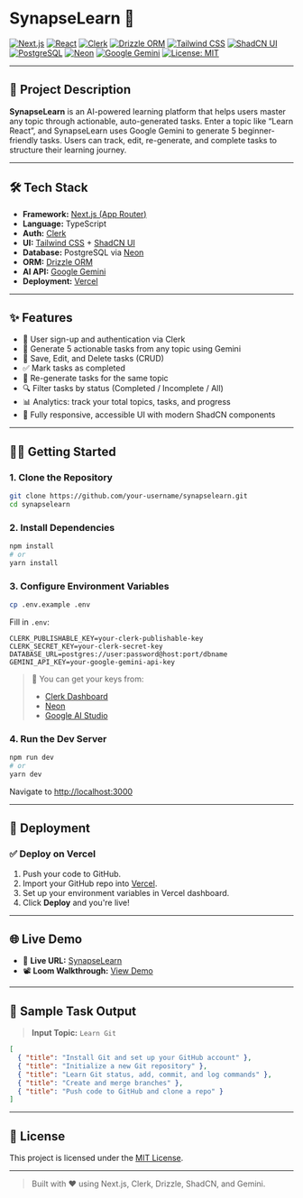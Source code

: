 # SynapseLearn 🧠

[![Next.js](https://img.shields.io/badge/Next.js-15-blue?logo=nextdotjs)](https://nextjs.org/)
[![React](https://img.shields.io/badge/React-18-61DAFB?logo=react)](https://react.dev/)
[![Clerk](https://img.shields.io/badge/Auth-Clerk-orange?logo=clerk)](https://clerk.com/)
[![Drizzle ORM](https://img.shields.io/badge/ORM-Drizzle-4B3265?logo=drizzle)](https://orm.drizzle.team/)
[![Tailwind CSS](https://img.shields.io/badge/UI-Tailwind-38BDF8?logo=tailwindcss)](https://tailwindcss.com/)
[![ShadCN UI](https://img.shields.io/badge/UI-ShadCN-18181B)](https://ui.shadcn.com/)
[![PostgreSQL](https://img.shields.io/badge/DB-PostgreSQL-336791?logo=postgresql)](https://www.postgresql.org/)
[![Neon](https://img.shields.io/badge/Cloud-Neon-00E599?logo=neon)](https://neon.tech/)
[![Google Gemini](https://img.shields.io/badge/AI-Gemini-4285F4?logo=google)](https://aistudio.google.com/app/apikey)
[![License: MIT](https://img.shields.io/badge/License-MIT-green.svg)](LICENSE)

---

## 🚀 Project Description

**SynapseLearn** is an AI-powered learning platform that helps users master any topic through actionable, auto-generated tasks. Enter a topic like “Learn React”, and SynapseLearn uses Google Gemini to generate 5 beginner-friendly tasks. Users can track, edit, re-generate, and complete tasks to structure their learning journey.

---

## 🛠️ Tech Stack

- **Framework:** [Next.js (App Router)](https://nextjs.org/)
- **Language:** TypeScript
- **Auth:** [Clerk](https://clerk.com/)
- **UI:** [Tailwind CSS](https://tailwindcss.com/) + [ShadCN UI](https://ui.shadcn.com/)
- **Database:** PostgreSQL via [Neon](https://neon.tech/)
- **ORM:** [Drizzle ORM](https://orm.drizzle.team/)
- **AI API:** [Google Gemini](https://aistudio.google.com/app/apikey)
- **Deployment:** [Vercel](https://vercel.com/)

---

## ✨ Features

- 🔐 User sign-up and authentication via Clerk
- 🤖 Generate 5 actionable tasks from any topic using Gemini
- 💾 Save, Edit, and Delete tasks (CRUD)
- ✅ Mark tasks as completed
- 🔄 Re-generate tasks for the same topic
- 🔍 Filter tasks by status (Completed / Incomplete / All)
- 📊 Analytics: track your total topics, tasks, and progress
- 📱 Fully responsive, accessible UI with modern ShadCN components

---

## 🧑‍💻 Getting Started

### 1. Clone the Repository

```bash
git clone https://github.com/your-username/synapselearn.git
cd synapselearn
````

### 2. Install Dependencies

```bash
npm install
# or
yarn install
```

### 3. Configure Environment Variables

```bash
cp .env.example .env
```

Fill in `.env`:

```env
CLERK_PUBLISHABLE_KEY=your-clerk-publishable-key
CLERK_SECRET_KEY=your-clerk-secret-key
DATABASE_URL=postgres://user:password@host:port/dbname
GEMINI_API_KEY=your-google-gemini-api-key
```

> 🔐 You can get your keys from:
>
> * [Clerk Dashboard](https://dashboard.clerk.com/)
> * [Neon](https://neon.tech/)
> * [Google AI Studio](https://aistudio.google.com/app/apikey)

### 4. Run the Dev Server

```bash
npm run dev
# or
yarn dev
```

Navigate to [http://localhost:3000](http://localhost:3000)

---

## 🚀 Deployment

### ✅ Deploy on Vercel

1. Push your code to GitHub.
2. Import your GitHub repo into [Vercel](https://vercel.com/new).
3. Set up your environment variables in Vercel dashboard.
4. Click **Deploy** and you're live!

---

## 🌐 Live Demo

* 🔗 **Live URL:** [SynapseLearn](https://synapse-learn.vercel.app/)
* 📽️ **Loom Walkthrough:** [View Demo](https://loom.com/share/your-demo-video)

---

## 🧪 Sample Task Output

> **Input Topic:** `Learn Git`

```json
[
  { "title": "Install Git and set up your GitHub account" },
  { "title": "Initialize a new Git repository" },
  { "title": "Learn Git status, add, commit, and log commands" },
  { "title": "Create and merge branches" },
  { "title": "Push code to GitHub and clone a repo" }
]
```

---

## 📄 License

This project is licensed under the [MIT License](LICENSE).

---

> Built with ❤️ using Next.js, Clerk, Drizzle, ShadCN, and Gemini.
